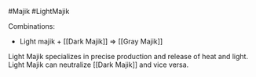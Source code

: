#Majik #LightMajik

Combinations:
- Light majik + [[Dark Majik]] => [[Gray Majik]]

Light Majik specializes in precise production and release of heat and light. Light Majik can neutralize [[Dark Majik]] and vice versa.